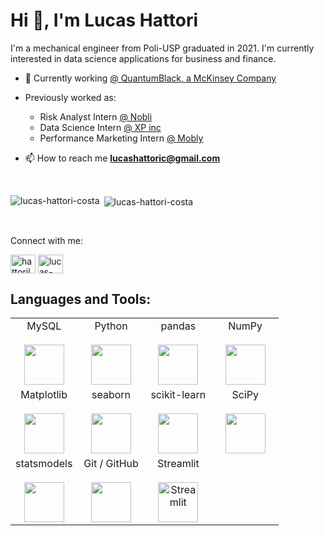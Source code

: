 <h1 align="left">Hi 👋, I'm Lucas Hattori</h1>

I'm a mechanical engineer from Poli-USP graduated in 2021. I'm currently interested in data science applications for business and finance.

- 💼 Currently working [@ QuantumBlack, a McKinsey Company](https://www.quantumblack.com/)
- Previously worked as: 
  - Risk Analyst Intern [@ Nobli](https://nobli.com.br/)
  - Data Science Intern [@ XP inc](https://www.xpi.com.br/)
  - Performance Marketing Intern [@ Mobly](https://www.mobly.com.br/)

- 📫 How to reach me **lucashattoric@gmail.com**

<br>

<p><img align="left" src="https://github-readme-stats.vercel.app/api?username=McK-LucasHattori&show_icons=true&locale=en" alt="lucas-hattori-costa" /></p>
<p>&nbsp;<img align="center" src="https://github-readme-stats.vercel.app/api/top-langs?username=McK-LucasHattori&show_icons=true&locale=en&layout=compact" alt="lucas-hattori-costa" /></p>

<br>

<h align="left">Connect with me:</h3>
<p align="left">
<a href="https://twitter.com/hattorilucas" target="blank"><img align="center" src="https://raw.githubusercontent.com/rahuldkjain/github-profile-readme-generator/master/src/images/icons/Social/twitter.svg" alt="hattorilucas" height="30" width="40" /></a>
<a href="https://linkedin.com/in/lucas-hattori-costa" target="blank"><img align="center" src="https://raw.githubusercontent.com/rahuldkjain/github-profile-readme-generator/master/src/images/icons/Social/linked-in-alt.svg" alt="lucas-hattori-costa" height="30" width="40" /></a>
</p>

<h2 align="left">Languages and Tools:</h2>

<table>
  <tbody>
    <tr valign="top">
      <td width="25%" align="center">
        <span>MySQL</span><br><br>
        <img height="64px" src="https://cdn.svgporn.com/logos/mysql.svg">
      </td>
      <td width="25%" align="center">
        <span>Python</span><br><br>
        <img height="64px" src="https://cdn.svgporn.com/logos/python.svg">
      </td>
      <td width="25%" align="center">
        <span>pandas</span><br><br>
        <img height="64px" src="https://pandas.pydata.org/static/img/pandas_secondary_white.svg">
      </td>
      <td width="25%" align="center">
        <span>NumPy</span><br><br>
        <img height="64px" src="https://numpy.org/images/logos/numpy.svg">
      </td>
    </tr>
    <tr valign="top">
      <td width="25%" align="center">
        <span>Matplotlib</span><br><br>
        <img height="64px" src="https://matplotlib.org/_images/sphx_glr_logos2_001.png">
      </td>
      <td width="25%" align="center">
        <span>seaborn</span><br><br>
        <img height="64px" src="https://seaborn.pydata.org/_static/logo-wide-lightbg.svg">
      </td>
      <td width="25%" align="center">
        <span>scikit-learn</span><br><br>
        <img height="64px" src="https://scikit-learn.org/stable/_images/scikit-learn-logo-notext.png">
      </td>
      <td width="25%" align="center">
        <span>SciPy</span><br><br>
        <img height="64px" src="https://bids.berkeley.edu/sites/default/files/styles/450x254/public/projects/scipy_logo_450x254.png?itok=kcdZBxrP">
      </td>
    <tr valign="top">
      <td width="25%" align="center">
        <span>statsmodels</span><br><br>
        <img height="64px" src="https://www.statsmodels.org/stable/_images/statsmodels-logo-v2.svg">
      </td>
      <td width="25%" align="center">
        <span>Git / GitHub</span><br><br>
        <img height="64px" src="https://git-scm.com/images/logo@2x.png">
      </td>
      <td width="25%" align="center">
        <span>Streamlit</span><br><br>
        <a href="https://streamlit.io/"><img src="https://streamlit.io/images/brand/streamlit-logo-primary-colormark-lighttext.png" alt="Streamlit" style="height:64px;"></a>
      </td>
    </tr>
  </tbody>
</table>
